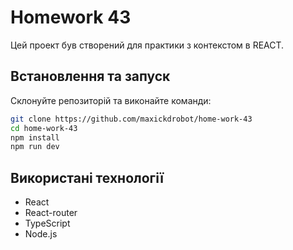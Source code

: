 # Homework 43

Цей проект був створений для практики з контекстом в REACT.

## Встановлення та запуск

Склонуйте репозиторій та виконайте команди:

```sh
git clone https://github.com/maxickdrobot/home-work-43
cd home-work-43
npm install
npm run dev
```

## Використані технології

-   React
-   React-router
-   TypeScript
-   Node.js

